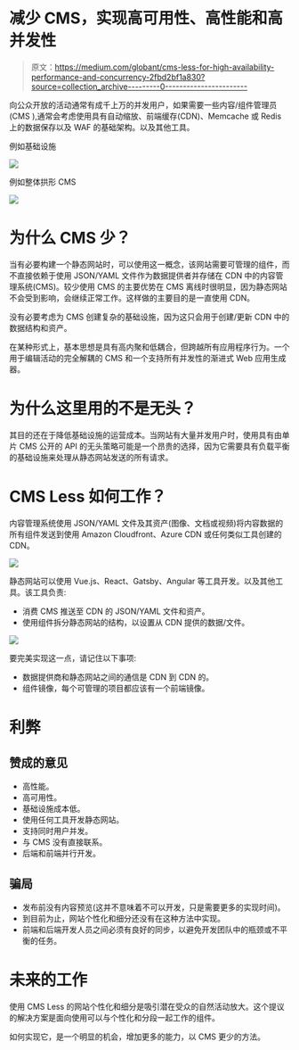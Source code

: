# 减少 CMS，实现高可用性、高性能和高并发性

> 原文：<https://medium.com/globant/cms-less-for-high-availability-performance-and-concurrency-2fbd2bf1a830?source=collection_archive---------0----------------------->

向公众开放的活动通常有成千上万的并发用户，如果需要一些内容/组件管理员(CMS ),通常会考虑使用具有自动缩放、前端缓存(CDN)、Memcache 或 Redis 上的数据保存以及 WAF 的基础架构。以及其他工具。

例如基础设施

![](img/167cf3fb45124ff68b86c0877650fc60.png)

例如整体拱形 CMS

![](img/98bc75672a5b0127586e34d34738e91b.png)

# 为什么 CMS 少？

当有必要构建一个静态网站时，可以使用这一概念，该网站需要可管理的组件，而不直接依赖于使用 JSON/YAML 文件作为数据提供者并存储在 CDN 中的内容管理系统(CMS)。较少使用 CMS 的主要优势在 CMS 离线时很明显，因为静态网站不会受到影响，会继续正常工作。这样做的主要目的是一直使用 CDN。

没有必要考虑为 CMS 创建复杂的基础设施，因为这只会用于创建/更新 CDN 中的数据结构和资产。

在某种形式上，基本思想是具有高内聚和低耦合，但跨越所有应用程序行为。一个用于编辑活动的完全解耦的 CMS 和一个支持所有并发性的渐进式 Web 应用生成器。

# 为什么这里用的不是无头？

其目的还在于降低基础设施的运营成本。当网站有大量并发用户时，使用具有由单片 CMS 公开的 API 的无头策略可能是一个昂贵的选择，因为它需要具有负载平衡的基础设施来处理从静态网站发送的所有请求。

# CMS Less 如何工作？

内容管理系统使用 JSON/YAML 文件及其资产(图像、文档或视频)将内容数据的所有组件发送到使用 Amazon Cloudfront、Azure CDN 或任何类似工具创建的 CDN。

![](img/cc51b9479a706789ffc1296fb3b13384.png)

静态网站可以使用 Vue.js、React、Gatsby、Angular 等工具开发。以及其他工具。该工具负责:

*   消费 CMS 推送至 CDN 的 JSON/YAML 文件和资产。
*   使用组件拆分静态网站的结构，以设置从 CDN 提供的数据/文件。

![](img/86b6f308a4fcd7dcc5015b32940e92cb.png)

要完美实现这一点，请记住以下事项:

*   数据提供商和静态网站之间的通信是 CDN 到 CDN 的。
*   组件镜像，每个可管理的项目都应该有一个前端镜像。

# 利弊

## 赞成的意见

*   高性能。
*   高可用性。
*   基础设施成本低。
*   使用任何工具开发静态网站。
*   支持同时用户并发。
*   与 CMS 没有直接联系。
*   后端和前端并行开发。

## 骗局

*   发布前没有内容预览(这并不意味着不可以开发，只是需要更多的实现时间)。
*   到目前为止，网站个性化和细分还没有在这种方法中实现。
*   前端和后端开发人员之间必须有良好的同步，以避免开发团队中的瓶颈或不平衡的任务。

# 未来的工作

使用 CMS Less 的网站个性化和细分是吸引潜在受众的自然活动放大。这个提议的解决方案是面向使用可以与个性化和分段一起工作的组件。

如何实现它，是一个明显的机会，增加更多的能力，以 CMS 更少的方法。